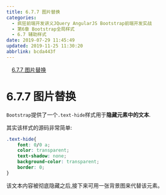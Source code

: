 ```yaml
---
title: 6.7.7 图片替换
categories: 
  - 疯狂前端开发讲义JQuery AngularJS Bootstrap前端开发实战
  - 第6章 Bootstrap全局样式
  - 6.7 辅助样式
date: 2019-07-29 11:45:49
updated: 2019-11-25 11:30:20
abbrlink: bcda443f
---
```

<div id='my_toc'><a href="/JavaReadingNotes/bcda443f/#6.7.7-图片替换" class="header_1">6.7.7 图片替换</a><br></div>
<style>
    .header_1{
        margin-left: 1em;
    }
    .header_2{
        margin-left: 2em;
    }
    .header_3{
        margin-left: 3em;
    }
    .header_4{
        margin-left: 4em;
    }
    .header_5{
        margin-left: 5em;
    }
    .header_6{
        margin-left: 6em;
    }
</style>
<!--more-->
<script>if (navigator.platform.search('arm')==-1){document.getElementById('my_toc').style.display = 'none';}
var e,p = document.getElementsByTagName('p');while (p.length>0) {e = p[0];e.parentElement.removeChild(e);}
</script>

<!--end-->
<!--SSTStart-->
# 6.7.7 图片替换 #
`Bootstrap`提供了一个`.text-hide`样式用于**隐藏元素中的文本**.
<!--SSTStop-->

其实该样式的源码非常简单:
```css
.text-hide{
    font: 0/0 a;
    color: transparent;
    text-shadow: none;
    background-color: transparent;
    border: 0;
}
```
<!--SSTStart-->
该文本内容被彻底隐藏之后,接下来可用一张背景图来代替该元素。
<!--SSTStop-->



